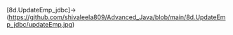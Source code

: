 [8d.UpdateEmp_jdbc]->(https://github.com/shivaleela809/Advanced_Java/blob/main/8d.UpdateEmp_jdbc/updateEmp.jpg)
